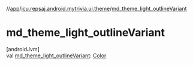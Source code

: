 //[app](../../index.md)/[icu.repsaj.android.mytrivia.ui.theme](index.md)/[md_theme_light_outlineVariant](md_theme_light_outline-variant.md)

# md_theme_light_outlineVariant

[androidJvm]\
val [md_theme_light_outlineVariant](md_theme_light_outline-variant.md): [Color](https://developer.android.com/reference/kotlin/androidx/compose/ui/graphics/Color.html)

